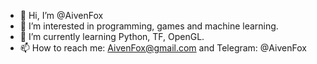 - 👋 Hi, I’m @AivenFox
- 👀 I’m interested in programming, games and machine learning.
- 🌱 I’m currently learning Python, TF, OpenGL.
- 📫 How to reach me: AivenFox@gmail.com and Telegram: @AivenFox 
